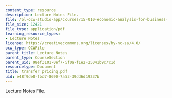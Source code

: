 ```yaml
---
content_type: resource
description: Lecture Notes File.
file: /ol-ocw-studio-app/courses/15-010-economic-analysis-for-business-decisions-fall-2004/e48f9de8fbd786907a5339dd6d19237b_transfer_pricing.pdf
file_size: 12421
file_type: application/pdf
learning_resource_types:
- Lecture Notes
license: https://creativecommons.org/licenses/by-nc-sa/4.0/
ocw_type: OCWFile
parent_title: Lecture Notes
parent_type: CourseSection
parent_uid: 98ef3101-0ef7-5f0a-f1e2-25041b9c7c1d
resourcetype: Document
title: transfer_pricing.pdf
uid: e48f9de8-fbd7-8690-7a53-39dd6d19237b
---
```

Lecture Notes File.